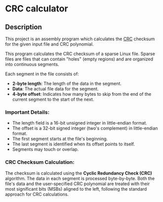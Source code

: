 # CRC calculator

## Description

This project is an assembly program which calculates the [CRC](https://en.wikipedia.org/wiki/Cyclic_redundancy_check) checksum for the given input file and CRC polynomial.

This program calculates the CRC checksum of a sparse Linux file. Sparse files are files that can contain "holes" (empty regions) and are organized into continuous segments.

Each segment in the file consists of:
- **2-byte length**: The length of the data in the segment.
- **Data**: The actual file data for the segment.
- **4-byte offset**: Indicates how many bytes to skip from the end of the current segment to the start of the next.

### Important Details:
- The length field is a 16-bit unsigned integer in little-endian format.
- The offset is a 32-bit signed integer (two's complement) in little-endian format.
- The first segment starts at the file's beginning.
- The last segment is identified when its offset points to itself.
- Segments may touch or overlap.

### CRC Checksum Calculation:
The checksum is calculated using the **Cyclic Redundancy Check (CRC)** algorithm. The data in each segment is processed byte-by-byte. Both the file's data and the user-specified CRC polynomial are treated with their most significant bits (MSBs) aligned to the left, following the standard approach for CRC calculations.
